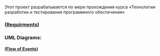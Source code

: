Этот проект разрабатывается по мере прохождения курса «Технологии разработки и тестирования программного обеспечения»

### ([Requirments](https://makhunov.github.io/project-trtpo/Documents/requrements))

### UML Diagrams: 

#### ([Flow of Events](https://makhunov.github.io/project-trtpo/Documents/flow%20of%20events))
  
